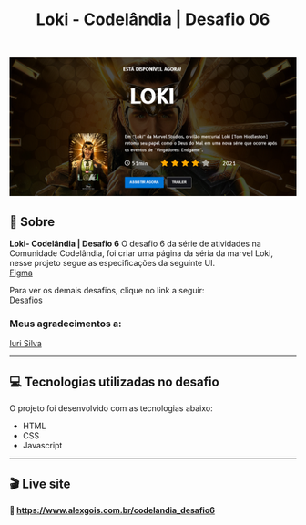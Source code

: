 <h1 align="center">Loki - Codelândia | Desafio 06</h1><br>

![image](/preview/preview.png)<br>

## 📃 Sobre
**Loki- Codelândia | Desafio 6** 
O desafio 6 da série de atividades na Comunidade Codelândia, foi criar uma página da séria da marvel Loki,
nesse projeto segue as especificações da seguinte UI. <br>
[Figma](https://www.figma.com/file/Yb9IBH56g7T1hdIyZ3BMNO/Desafios---Codel%C3%A2ndia?type=design&node-id=7539-2&mode=design&t=J97x0hqhwRRfl0ja-0)

Para ver os demais desafios, clique no link a seguir: <br>
[Desafios](https://alexgois.com.br/atividades)


### Meus agradecimentos a: 
[Iuri Silva](https://www.linkedin.com/in/iuricode/?originalSubdomain=br)

---------------------------------------------------------------------------------------------------

## 💻 Tecnologias utilizadas no desafio
O projeto foi desenvolvido com as tecnologias abaixo: <br>

* HTML
* CSS
* Javascript

----------------------------------------------------------------------------------------------------

## 🎬 Live site
**🔗️ https://www.alexgois.com.br/codelandia_desafio6**

